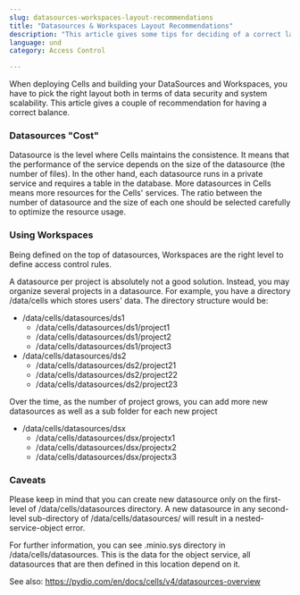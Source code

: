 ```yaml
---
slug: datasources-workspaces-layout-recommendations
title: "Datasources & Workspaces Layout Recommendations"
description: "This article gives some tips for deciding of a correct layout for your datasources and workspaces."
language: und
category: Access Control

---
```

When deploying Cells and building your DataSources and Workspaces, you have to pick the right layout both in terms of data security and system scalability. This article gives a couple of recommendation for having a correct balance.


### Datasources "Cost"

Datasource is the level where Cells maintains the consistence. It means that the performance of the service depends on the size of the datasource (the number of files). In the other hand, each datasource runs in a private service and requires a table in the database. More datasources in Cells means more resources for the Cells' services. The ratio between the number of datasource and the size of each one should be selected carefully to optimize the resource usage.

### Using Workspaces

Being defined on the top of datasources, Workspaces are the right level to define access control rules.

A datasource per project is absolutely not a good solution. Instead, you may organize several projects in a datasource. For example, you have a directory /data/cells which stores users' data. The directory structure would be:

- /data/cells/datasources/ds1
  - /data/cells/datasources/ds1/project1
  - /data/cells/datasources/ds1/project2
  - /data/cells/datasources/ds1/project3
- /data/cells/datasources/ds2
  - /data/cells/datasources/ds2/project21
  - /data/cells/datasources/ds2/project22
  - /data/cells/datasources/ds2/project23        


Over the time, as the number of project grows, you can add more new datasources as well as a sub folder for each new project

- /data/cells/datasources/dsx
  - /data/cells/datasources/dsx/projectx1
  - /data/cells/datasources/dsx/projectx2
  - /data/cells/datasources/dsx/projectx3

    
### Caveats

Please keep in mind that you can create new datasource only on the first-level of /data/cells/datasources directory. A new datasource in any second-level sub-directory of /data/cells/datasources/ will result in a nested-service-object error.

For further information, you can see .minio.sys directory in /data/cells/datasources. This is the data for the object service, all datasources that are then defined in this location depend on it.

See also: https://pydio.com/en/docs/cells/v4/datasources-overview